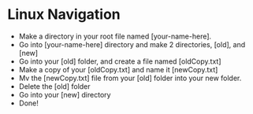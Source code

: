 # Linux Navigation

- Make a directory in your root file named [your-name-here].
- Go into [your-name-here] directory and make 2 directories, [old], and [new]
- Go into your [old] folder, and create a file named [oldCopy.txt]
- Make a copy of your [oldCopy.txt] and name it [newCopy.txt]
- Mv the [newCopy.txt] file from your [old] folder into your new folder.
- Delete the [old] folder
- Go into your [new] directory
- Done!